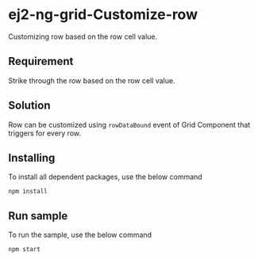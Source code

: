 # ej2-ng-grid-Customize-row

Customizing row based on the row cell value.

## Requirement

Strike through the row based on the row cell value.

## Solution 

Row can be customized using `rowDataBound` event of Grid Component that triggers for every row.

## Installing

To install all dependent packages, use the below command

```
npm install
```

## Run sample

To run the sample, use the below command

```
npm start
```